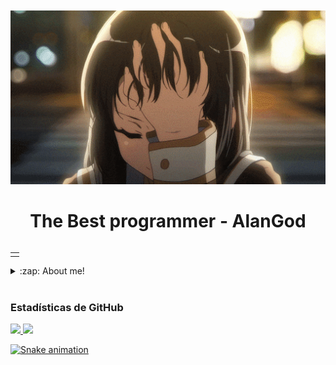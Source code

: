 ㅤㅤㅤㅤㅤㅤㅤㅤㅤㅤㅤㅤ![AlanCruz10](IMG/anime.gif)

<h1 align="center">The Best programmer - AlanGod </h1>

<table align="right">
<tr>
<td>


</td>
</tr>
</table>

<details>
  <summary>:zap: About me!</summary>

###  💻 I am a software development student💻!!
- 🧐 ¡I learn fast!
- 😈 I want to be programmer backend!!!!
- 😏 I am 20 years
- 🇲🇽 I am from mexico
</details>

<br />


<h3 align="left">Estadísticas de GitHub</h3>

<div>
  <a href="https://github.com/AlanCruz10">
  <img height="180em" src="https://github-readme-stats.vercel.app/api?username=AlanCruz10&show_icons=true&theme=radical&include_all_commits=true&count_private=true"/>
  <img height="180em" src="https://github-readme-stats.vercel.app/api/top-langs/?username=AlanCruz10&layout=compact&langs_count=7&theme=radical"/>
</div>

![Snake animation](https://github.com/AlanCruz10/AlanCruz10/blob/output/github-contribution-grid-snake.svg)


